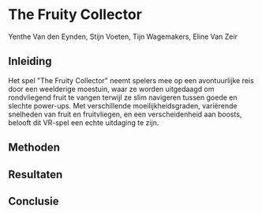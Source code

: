 # The Fruity Collector
Yenthe Van den Eynden, Stijn Voeten, Tijn Wagemakers, Eline Van Zeir

## Inleiding 

Het spel "The Fruity Collector" neemt spelers mee op een avontuurlijke reis door een weelderige moestuin, waar ze worden uitgedaagd om rondvliegend fruit te vangen terwijl ze slim navigeren tussen goede en slechte power-ups. Met verschillende moeilijkheidsgraden, variërende snelheden van fruit en fruitvliegen, en een verscheidenheid aan boosts, belooft dit VR-spel een echte uitdaging te zijn.

## Methoden 


## Resultaten


## Conclusie 
